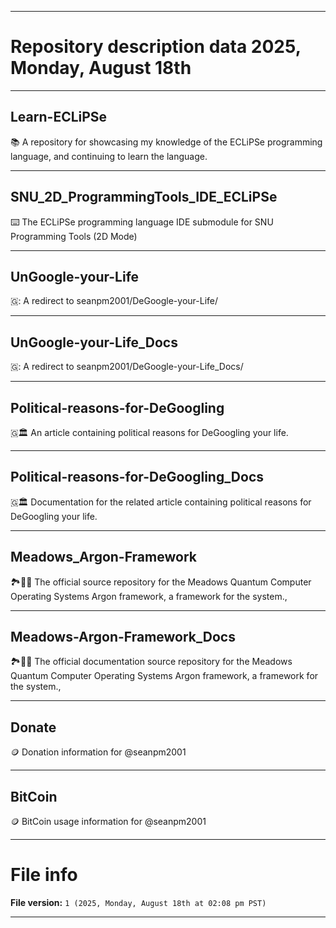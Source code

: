 
***

# Repository description data 2025, Monday, August 18th

---

## Learn-ECLiPSe

📚️ A repository for showcasing my knowledge of the ECLiPSe programming language, and continuing to learn the language. 

---

## SNU_2D_ProgrammingTools_IDE_ECLiPSe

⌨️ The ECLiPSe programming language IDE submodule for SNU Programming Tools (2D Mode)

---

## UnGoogle-your-Life

🇬: A redirect to seanpm2001/DeGoogle-your-Life/

---

## UnGoogle-your-Life_Docs

🇬: A redirect to seanpm2001/DeGoogle-your-Life_Docs/

---

## Political-reasons-for-DeGoogling

🇬🏛️ An article containing political reasons for DeGoogling your life.

---

## Political-reasons-for-DeGoogling_Docs

🇬🏛️ Documentation for the related article containing political reasons for DeGoogling your life.

---

## Meadows_Argon-Framework

🏞️🔮️💾️ The official source repository for the Meadows Quantum Computer Operating Systems Argon framework, a framework for the system.,

---

## Meadows-Argon-Framework_Docs

🏞️🔮️📖️ The official documentation source repository for the Meadows Quantum Computer Operating Systems Argon framework, a framework for the system.,

---

## Donate

🪙️ Donation information for @seanpm2001

---

## BitCoin

🪙️ BitCoin usage information for @seanpm2001

***

# File info

**File version:** `1 (2025, Monday, August 18th at 02:08 pm PST)`

***

